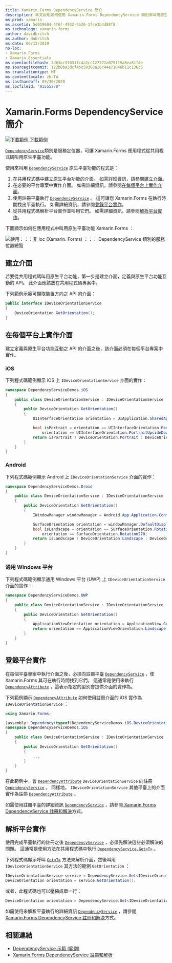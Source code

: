 ```yaml
---
title: Xamarin.Forms DependencyService 簡介
description: 本文說明如何使用 Xamarin.Forms DependencyService 類別來叫用原生平臺功能。
ms.prod: xamarin
ms.assetid: 5d019604-4f6f-4932-9b26-1fce3b4d88f8
ms.technology: xamarin-forms
author: davidbritch
ms.author: dabritch
ms.date: 06/12/2019
no-loc:
- Xamarin.Forms
- Xamarin.Essentials
ms.openlocfilehash: 2d63ac91031fc4a2cc127272a075f15a8ea81f4e
ms.sourcegitcommit: 122b8ba3dcf4bc59368a16c44e71846b11c136c5
ms.translationtype: MT
ms.contentlocale: zh-TW
ms.lasthandoff: 09/30/2020
ms.locfileid: "91555278"
---
```

# <a name="no-locxamarinforms-dependencyservice-introduction"></a>Xamarin.Forms DependencyService 簡介

[![下載範例](~/media/shared/download.png) 下載範例](https://docs.microsoft.com/samples/xamarin/xamarin-forms-samples/dependencyservice/)

[`DependencyService`](xref:Xamarin.Forms.DependencyService)類別是服務定位器，可讓 Xamarin.Forms 應用程式從共用程式碼叫用原生平臺功能。

使用來叫用 [`DependencyService`](xref:Xamarin.Forms.DependencyService) 原生平臺功能的程式是：

1. 在共用程式碼中建立原生平台功能的介面。 如需詳細資訊，請參閱[建立介面](#create-an-interface)。
1. 在必要的平台專案中實作介面。 如需詳細資訊，請參閱[在每個平台上實作介面](#implement-the-interface-on-each-platform)。
1. 使用註冊平臺執行 [`DependencyService`](xref:Xamarin.Forms.DependencyService) 。 這可讓您 Xamarin.Forms 在執行時間找出平臺執行。 如需詳細資訊，請參閱[登錄平台實作](#register-the-platform-implementations)。
1. 從共用程式碼解析平台實作並叫用它們。 如需詳細資訊，請參閱[解析平台實作](#resolve-the-platform-implementations)。

下圖顯示如何在應用程式中叫用原生平臺功能 Xamarin.Forms ：

![使用：：：非 loc (Xamarin. Forms) ：：： DependencyService 類別的服務位置總覽](introduction-images/dependency-service.png "DependencyService 服務位置")

## <a name="create-an-interface"></a>建立介面

若要從共用程式碼叫用原生平台功能，第一步是建立介面，定義與原生平台功能互動的 API。 此介面應該放在共用程式碼專案中。

下列範例示範可擷取裝置方向之 API 的介面：

```csharp
public interface IDeviceOrientationService
{
    DeviceOrientation GetOrientation();
}
```

## <a name="implement-the-interface-on-each-platform"></a>在每個平台上實作介面

建立定義與原生平台功能互動之 API 的介面之後，該介面必須在每個平台專案中實作。

### <a name="ios"></a>iOS

下列程式碼範例顯示 iOS 上 `IDeviceOrientationService` 介面的實作：

```csharp
namespace DependencyServiceDemos.iOS
{
    public class DeviceOrientationService : IDeviceOrientationService
    {
        public DeviceOrientation GetOrientation()
        {
            UIInterfaceOrientation orientation = UIApplication.SharedApplication.StatusBarOrientation;

            bool isPortrait = orientation == UIInterfaceOrientation.Portrait ||
                orientation == UIInterfaceOrientation.PortraitUpsideDown;
            return isPortrait ? DeviceOrientation.Portrait : DeviceOrientation.Landscape;
        }
    }
}
```

### <a name="android"></a>Android

下列程式碼範例顯示 Android 上 `IDeviceOrientationService` 介面的實作：

```csharp
namespace DependencyServiceDemos.Droid
{
    public class DeviceOrientationService : IDeviceOrientationService
    {
        public DeviceOrientation GetOrientation()
        {
            IWindowManager windowManager = Android.App.Application.Context.GetSystemService(Context.WindowService).JavaCast<IWindowManager>();

            SurfaceOrientation orientation = windowManager.DefaultDisplay.Rotation;
            bool isLandscape = orientation == SurfaceOrientation.Rotation90 ||
                orientation == SurfaceOrientation.Rotation270;
            return isLandscape ? DeviceOrientation.Landscape : DeviceOrientation.Portrait;
        }
    }
}
```

### <a name="universal-windows-platform"></a>通用 Windows 平台

下列程式碼範例顯示通用 Windows 平台 (UWP) 上 `IDeviceOrientationService` 介面的實作：

```csharp
namespace DependencyServiceDemos.UWP
{
    public class DeviceOrientationService : IDeviceOrientationService
    {
        public DeviceOrientation GetOrientation()
        {
            ApplicationViewOrientation orientation = ApplicationView.GetForCurrentView().Orientation;
            return orientation == ApplicationViewOrientation.Landscape ? DeviceOrientation.Landscape : DeviceOrientation.Portrait;
        }
    }
}
```

## <a name="register-the-platform-implementations"></a>登錄平台實作

在每個平臺專案中執行介面之後，必須向註冊平臺 [`DependencyService`](xref:Xamarin.Forms.DependencyService) ，使 Xamarin.Forms 其可在執行時間找到它們。 這通常是使用來執行 [`DependencyAttribute`](xref:Xamarin.Forms.DependencyAttribute) ，這表示指定的型別會提供介面的實作為。

下列範例顯示 [`DependencyAttribute`](xref:Xamarin.Forms.DependencyAttribute) 如何使用註冊介面的 iOS 實作為 `IDeviceOrientationService` ：

```csharp
using Xamarin.Forms;

[assembly: Dependency(typeof(DependencyServiceDemos.iOS.DeviceOrientationService))]
namespace DependencyServiceDemos.iOS
{
    public class DeviceOrientationService : IDeviceOrientationService
    {
        public DeviceOrientation GetOrientation()
        {
            ...
        }
    }
}
```

在此範例中，會 [`DependencyAttribute`](xref:Xamarin.Forms.DependencyAttribute) `DeviceOrientationService` 向註冊 [`DependencyService`](xref:Xamarin.Forms.DependencyService) 。 同樣地， `IDeviceOrientationService` 其他平臺上的介面實作為註冊 [`DependencyAttribute`](xref:Xamarin.Forms.DependencyAttribute) 。

如需使用註冊平臺的詳細資訊 [`DependencyService`](xref:Xamarin.Forms.DependencyService) ，請參閱[ Xamarin.Forms DependencyService 註冊和解決](registration-and-resolution.md)方式。

## <a name="resolve-the-platform-implementations"></a>解析平台實作

使用完成平臺執行的註冊之後 [`DependencyService`](xref:Xamarin.Forms.DependencyService) ，必須先解決這些必須解決的問題。 這通常是使用方法在共用程式碼中執行 [`DependencyService.Get<T>`](xref:Xamarin.Forms.DependencyService.Get*) 。

下列程式碼顯示呼叫 [`Get<T>`](xref:Xamarin.Forms.DependencyService.Get*) 方法來解析介面，然後叫用 `IDeviceOrientationService` 其方法的範例 `GetOrientation` ：

```csharp
IDeviceOrientationService service = DependencyService.Get<IDeviceOrientationService>();
DeviceOrientation orientation = service.GetOrientation();
```

或者，此程式碼也可以壓縮成單一行：

```csharp
DeviceOrientation orientation = DependencyService.Get<IDeviceOrientationService>().GetOrientation();
```

如需使用來解析平臺執行的詳細資訊 [`DependencyService`](xref:Xamarin.Forms.DependencyService) ，請參閱[ Xamarin.Forms DependencyService 註冊和解決](registration-and-resolution.md)方式。

## <a name="related-links"></a>相關連結

- [DependencyService 示範 (範例)](/samples/xamarin/xamarin-forms-samples/dependencyservice/)
- [Xamarin.Forms DependencyService 註冊和解析](registration-and-resolution.md)